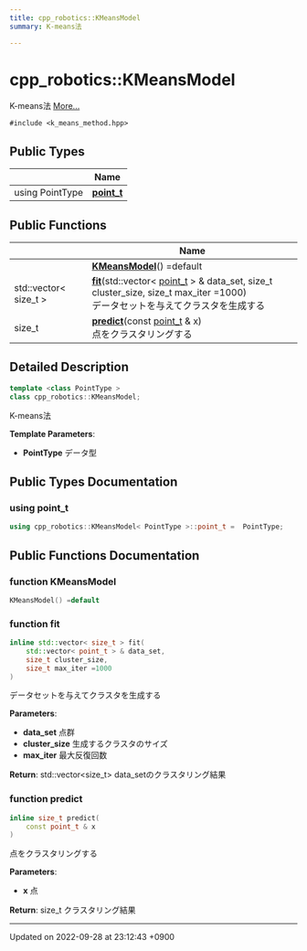 ```yaml
---
title: cpp_robotics::KMeansModel
summary: K-means法 

---
```


# cpp_robotics::KMeansModel



K-means法  [More...](#detailed-description)


`#include <k_means_method.hpp>`

## Public Types

|                | Name           |
| -------------- | -------------- |
| using PointType | **[point_t](/cpp_robotics/doxybook/Classes/classcpp__robotics_1_1KMeansModel/#using-point-t)**  |

## Public Functions

|                | Name           |
| -------------- | -------------- |
| | **[KMeansModel](/cpp_robotics/doxybook/Classes/classcpp__robotics_1_1KMeansModel/#function-kmeansmodel)**() =default |
| std::vector< size_t > | **[fit](/cpp_robotics/doxybook/Classes/classcpp__robotics_1_1KMeansModel/#function-fit)**(std::vector< [point_t](/cpp_robotics/doxybook/Classes/classcpp__robotics_1_1KMeansModel/#using-point-t) > & data_set, size_t cluster_size, size_t max_iter =1000)<br>データセットを与えてクラスタを生成する  |
| size_t | **[predict](/cpp_robotics/doxybook/Classes/classcpp__robotics_1_1KMeansModel/#function-predict)**(const [point_t](/cpp_robotics/doxybook/Classes/classcpp__robotics_1_1KMeansModel/#using-point-t) & x)<br>点をクラスタリングする  |

## Detailed Description

```cpp
template <class PointType >
class cpp_robotics::KMeansModel;
```

K-means法 

**Template Parameters**: 

  * **PointType** データ型 

## Public Types Documentation

### using point_t

```cpp
using cpp_robotics::KMeansModel< PointType >::point_t =  PointType;
```


## Public Functions Documentation

### function KMeansModel

```cpp
KMeansModel() =default
```


### function fit

```cpp
inline std::vector< size_t > fit(
    std::vector< point_t > & data_set,
    size_t cluster_size,
    size_t max_iter =1000
)
```

データセットを与えてクラスタを生成する 

**Parameters**: 

  * **data_set** 点群 
  * **cluster_size** 生成するクラスタのサイズ 
  * **max_iter** 最大反復回数 


**Return**: std::vector<size_t> data_setのクラスタリング結果 

### function predict

```cpp
inline size_t predict(
    const point_t & x
)
```

点をクラスタリングする 

**Parameters**: 

  * **x** 点 


**Return**: size_t クラスタリング結果 

-------------------------------

Updated on 2022-09-28 at 23:12:43 +0900